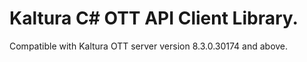 # Kaltura C# OTT API Client Library.
Compatible with Kaltura OTT server version 8.3.0.30174 and above.
